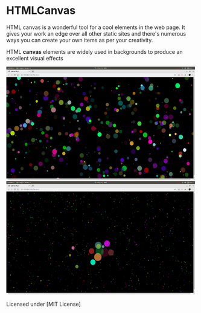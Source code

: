 <h1>HTMLCanvas</h1>

HTML canvas is a wonderful tool for a cool elements in the web page.
It gives your work an edge over all other static sites and there's numerous ways you can create your own items as per your creativity.

HTML <b>canvas</b> elements are widely used in backgrounds to produce an excellent visual effects

<img src="pic1.png" height="300" width="500">
<img src="pic2.png" height="300" width="500">


Licensed under [MIT License]